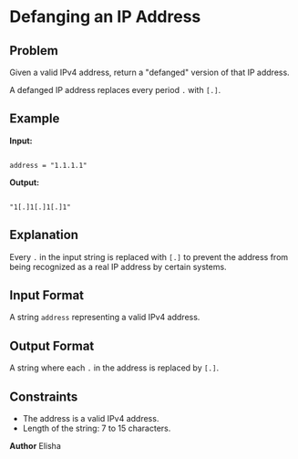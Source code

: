 # Defanging an IP Address

## Problem
Given a valid IPv4 address, return a "defanged" version of that IP address.

A defanged IP address replaces every period `.` with `[.]`.

## Example

**Input:**
```

address = "1.1.1.1"

```

**Output:**
```

"1[.]1[.]1[.]1"

```

## Explanation
Every `.` in the input string is replaced with `[.]` to prevent the address from being recognized as a real IP address by certain systems.

## Input Format
A string `address` representing a valid IPv4 address.

## Output Format
A string where each `.` in the address is replaced by `[.]`.

## Constraints
- The address is a valid IPv4 address.
- Length of the string: 7 to 15 characters.


**Author**
Elisha
